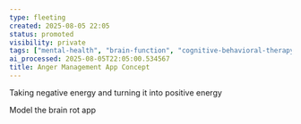 ```yaml
---
type: fleeting
created: 2025-08-05 22:05
status: promoted
visibility: private
tags: ["mental-health", "brain-function", "cognitive-behavioral-therapy", "anger-management", "app-idea"]
ai_processed: 2025-08-05T22:05:00.534567
title: Anger Management App Concept
---
```

Taking negative energy and turning it into positive energy 

Model the brain rot app